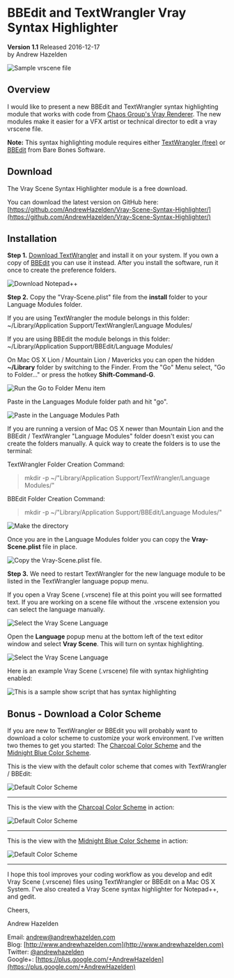 # BBEdit and TextWrangler Vray Syntax Highlighter  #
**Version 1.1** Released 2016-12-17    
by Andrew Hazelden

![Sample vrscene file](screenshots/tw_vrscene_syntax_highlighter.png)

## Overview ##
I would like to present a new BBEdit and TextWrangler syntax highlighting module that works with code from [Chaos Group's Vray Renderer](http://www.chaosgroup.com). The new modules make it easier for a VFX artist or technical director to edit a vray vrscene file.

**Note:** This syntax highlighting module requires either [TextWrangler (free)](http://www.barebones.com/products/textwrangler/) or [BBEdit](http://www.barebones.com/products/bbedit/) from Bare Bones Software.

## Download ##

The Vray Scene Syntax Highlighter module is a free download.

You can download the latest version on GitHub here:   
[https://github.com/AndrewHazelden/Vray-Scene-Syntax-Highlighter/](https://github.com/AndrewHazelden/Vray-Scene-Syntax-Highlighter/)

## Installation ##

**Step 1.**  [Download TextWrangler](http://www.barebones.com/products/textwrangler/) and install it on your system. If you own a copy of [BBEdit](http://www.barebones.com/products/bbedit/) you can use it instead. After you install the software, run it once to create the preference folders.

![Download Notepad++](screenshots/download_text_wrangler.png)

**Step 2.**  Copy the "Vray-Scene.plist" file from the **install** folder to your Language Modules folder.

If you are using TextWrangler the module belongs in this folder:  
    ~/Library/Application Support/TextWrangler/Language Modules/

If you are using BBEdit the module belongs in this folder:  
    ~/Library/Application Support/BBEdit/Language Modules/

On Mac OS X Lion / Mountain Lion / Mavericks you can open the hidden **~/Library** folder by switching to the Finder. From the "Go" Menu select, "Go to Folder..." or press the hotkey **Shift-Command-G**.

![Run the Go to Folder Menu item](screenshots/go-to-folder.png)

Paste in the Languages Module folder path and hit "go". 

![Paste in the Language Modules Path](screenshots/go-to-app-support.png)

If you are running a version of Mac OS X newer than Mountain Lion and the BBEdit / TextWrangler "Language Modules" folder doesn't exist you can create the folders manually. A quick way to create the folders is to use the terminal:

TextWrangler Folder Creation Command:  
> mkdir -p ~/"Library/Application Support/TextWrangler/Language Modules/"

BBEdit Folder Creation Command:  
> mkdir -p ~/"Library/Application Support/BBEdit/Language Modules/"

![Make the directory](screenshots/make_the_folder.png)


Once you are in the Language Modules folder you can copy the **Vray-Scene.plist** file in place.

![Copy the Vray-Scene.plist file.](screenshots/copy-plist-to-folder.png)

**Step 3.**  We need to restart TextWrangler for the new language module to be listed in the TextWrangler language popup menu.

If you open a Vray Scene (.vrscene) file at this point you will see formatted text. If you are working on a scene file without the .vrscene extension you can select the language manually.

![Select the Vray Scene Language](screenshots/no-syntax-hightlighting.png)

Open the **Language** popup menu at the bottom left of the text editor window and select **Vray Scene**. This will turn on syntax highlighting.

![Select the Vray Scene Language](screenshots/choose-the-language.png)


Here is an example Vray Scene (.vrscene) file with syntax highlighting enabled:

![This is a sample show script that has syntax highlighting](screenshots/textwrangler_syntax_hightlighting_enabled.png)

## Bonus - Download a Color Scheme ##

If you are new to TextWrangler or BBEdit you will probably want to download a color scheme to customize your work environment. I've written two themes to get you started: The [Charcoal Color Scheme](http://www.andrewhazelden.com/blog/2012/09/charcoal-color-scheme-for-textwrangler-and-bbedit/) and the [Midnight Blue Color Scheme](http://www.andrewhazelden.com/blog/2012/06/midnight-blue-color-scheme-for-textwrangler-and-bbedit/).

This is the view with the default color scheme that comes with TextWrangler / BBEdit:  

![Default Color Scheme](screenshots/default_formatting.png)

* * *

This is the view with the [Charcoal Color Scheme](http://www.andrewhazelden.com/blog/2012/09/charcoal-color-scheme-for-textwrangler-and-bbedit/) in action:  

![Default Color Scheme](screenshots/charcoal_formatting.png)

* * *

This is the view with the  [Midnight Blue Color Scheme](http://www.andrewhazelden.com/blog/2012/06/midnight-blue-color-scheme-for-textwrangler-and-bbedit/) in action:  

![Default Color Scheme](screenshots/midnight_blue_formatted.png)


* * *

I hope this tool improves your coding workflow as  you develop and edit Vray Scene (.vrscene) files using TextWrangler or BBEdit on a Mac OS X System. I've also created a Vray Scene syntax highlighter for Notepad++, and gedit.

Cheers,  

Andrew Hazelden

Email: [andrew@andrewhazelden.com](mailto:andrew@andrewhazelden.com)   
Blog: [http://www.andrewhazelden.com](http://www.andrewhazelden.com)  
Twitter: [@andrewhazelden](https://twitter.com/andrewhazelden)  
Google+: [https://plus.google.com/+AndrewHazelden](https://plus.google.com/+AndrewHazelden)


